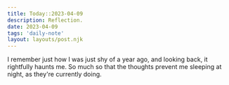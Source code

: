 ```yaml
---
title: Today::2023-04-09
description: Reflection.
date: 2023-04-09
tags: 'daily-note'
layout: layouts/post.njk
---
```


I remember just how I was just shy of a year ago, and looking back, it rightfully haunts me.
So much so that the thoughts prevent me sleeping at night, as they're currently doing.

